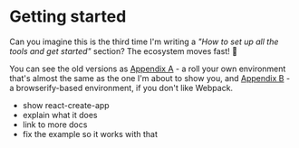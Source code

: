 # Getting started

Can you imagine this is the third time I'm writing a *"How to set up all the tools and get started"* section? The ecosystem moves fast! 😬

You can see the old versions as [Appendix A](#appendixA) - a roll your own environment that's almost the same as the one I'm about to show you, and [Appendix B](#appendixB) - a browserify-based environment, if you don't like Webpack.

- show react-create-app
- explain what it does
- link to more docs
- fix the example so it works with that